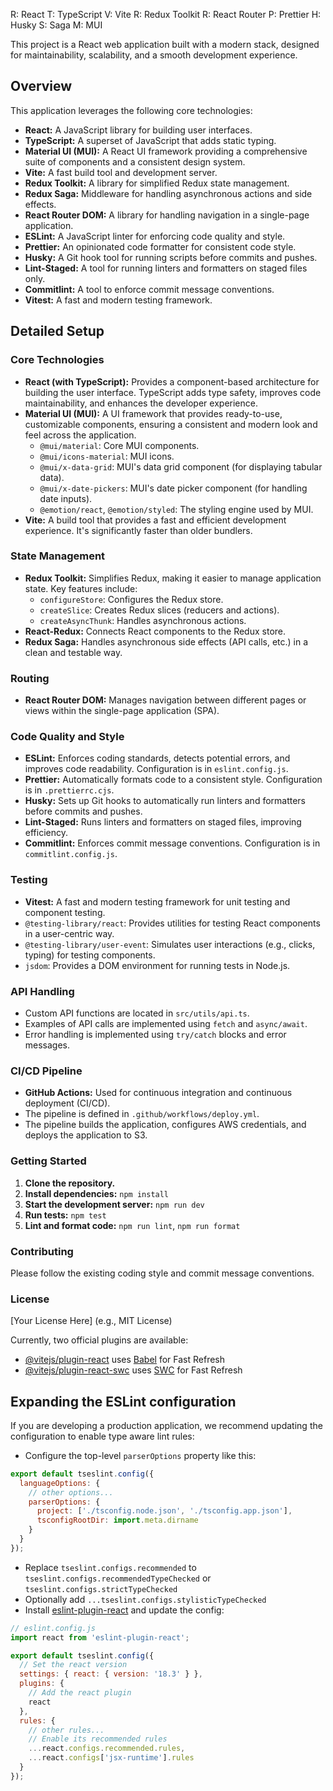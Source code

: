 R: React
T: TypeScript
V: Vite
R: Redux Toolkit
R: React Router
P: Prettier
H: Husky
S: Saga
M: MUI


This project is a React web application built with a modern stack, designed for maintainability, scalability, and a smooth development experience.


## Overview

This application leverages the following core technologies:

*   **React:** A JavaScript library for building user interfaces.
*   **TypeScript:** A superset of JavaScript that adds static typing.
*   **Material UI (MUI):** A React UI framework providing a comprehensive suite of components and a consistent design system.
*   **Vite:** A fast build tool and development server.
*   **Redux Toolkit:** A library for simplified Redux state management.
*   **Redux Saga:** Middleware for handling asynchronous actions and side effects.
*   **React Router DOM:** A library for handling navigation in a single-page application.
*   **ESLint:** A JavaScript linter for enforcing code quality and style.
*   **Prettier:** An opinionated code formatter for consistent code style.
*   **Husky:** A Git hook tool for running scripts before commits and pushes.
*   **Lint-Staged:** A tool for running linters and formatters on staged files only.
*   **Commitlint:** A tool to enforce commit message conventions.
*   **Vitest:** A fast and modern testing framework.

## Detailed Setup

### Core Technologies

*   **React (with TypeScript):** Provides a component-based architecture for building the user interface. TypeScript adds type safety, improves code maintainability, and enhances the developer experience.
*   **Material UI (MUI):** A UI framework that provides ready-to-use, customizable components, ensuring a consistent and modern look and feel across the application.
    *   `@mui/material`: Core MUI components.
    *   `@mui/icons-material`: MUI icons.
    *   `@mui/x-data-grid`: MUI's data grid component (for displaying tabular data).
    *   `@mui/x-date-pickers`: MUI's date picker component (for handling date inputs).
    *   `@emotion/react`, `@emotion/styled`: The styling engine used by MUI.
*   **Vite:** A build tool that provides a fast and efficient development experience. It's significantly faster than older bundlers.

### State Management

*   **Redux Toolkit:**  Simplifies Redux, making it easier to manage application state. Key features include:
    *   `configureStore`:  Configures the Redux store.
    *   `createSlice`:  Creates Redux slices (reducers and actions).
    *   `createAsyncThunk`:  Handles asynchronous actions.
*   **React-Redux:**  Connects React components to the Redux store.
*   **Redux Saga:**  Handles asynchronous side effects (API calls, etc.) in a clean and testable way.

### Routing

*   **React Router DOM:** Manages navigation between different pages or views within the single-page application (SPA).

### Code Quality and Style

*   **ESLint:** Enforces coding standards, detects potential errors, and improves code readability.  Configuration is in `eslint.config.js`.
*   **Prettier:** Automatically formats code to a consistent style.  Configuration is in `.prettierrc.cjs`.
*   **Husky:**  Sets up Git hooks to automatically run linters and formatters before commits and pushes.
*   **Lint-Staged:**  Runs linters and formatters on staged files, improving efficiency.
*   **Commitlint:**  Enforces commit message conventions.  Configuration is in `commitlint.config.js`.

### Testing

*   **Vitest:**  A fast and modern testing framework for unit testing and component testing.
*   `@testing-library/react`: Provides utilities for testing React components in a user-centric way.
*   `@testing-library/user-event`: Simulates user interactions (e.g., clicks, typing) for testing components.
*   `jsdom`: Provides a DOM environment for running tests in Node.js.

### API Handling

*   Custom API functions are located in `src/utils/api.ts`.
*   Examples of API calls are implemented using `fetch` and `async/await`.
*   Error handling is implemented using `try/catch` blocks and error messages.


### CI/CD Pipeline

*   **GitHub Actions:** Used for continuous integration and continuous deployment (CI/CD).
*   The pipeline is defined in `.github/workflows/deploy.yml`.
*   The pipeline builds the application, configures AWS credentials, and deploys the application to S3.

### Getting Started

1.  **Clone the repository.**
2.  **Install dependencies:** `npm install`
3.  **Start the development server:** `npm run dev`
4.  **Run tests:** `npm test`
5.  **Lint and format code:** `npm run lint`, `npm run format`

### Contributing

Please follow the existing coding style and commit message conventions.

### License

[Your License Here] (e.g., MIT License)


Currently, two official plugins are available:

- [@vitejs/plugin-react](https://github.com/vitejs/vite-plugin-react/blob/main/packages/plugin-react/README.md) uses [Babel](https://babeljs.io/) for Fast Refresh
- [@vitejs/plugin-react-swc](https://github.com/vitejs/vite-plugin-react-swc) uses [SWC](https://swc.rs/) for Fast Refresh

## Expanding the ESLint configuration

If you are developing a production application, we recommend updating the configuration to enable type aware lint rules:

- Configure the top-level `parserOptions` property like this:

```js
export default tseslint.config({
  languageOptions: {
    // other options...
    parserOptions: {
      project: ['./tsconfig.node.json', './tsconfig.app.json'],
      tsconfigRootDir: import.meta.dirname
    }
  }
});
```

- Replace `tseslint.configs.recommended` to `tseslint.configs.recommendedTypeChecked` or `tseslint.configs.strictTypeChecked`
- Optionally add `...tseslint.configs.stylisticTypeChecked`
- Install [eslint-plugin-react](https://github.com/jsx-eslint/eslint-plugin-react) and update the config:

```js
// eslint.config.js
import react from 'eslint-plugin-react';

export default tseslint.config({
  // Set the react version
  settings: { react: { version: '18.3' } },
  plugins: {
    // Add the react plugin
    react
  },
  rules: {
    // other rules...
    // Enable its recommended rules
    ...react.configs.recommended.rules,
    ...react.configs['jsx-runtime'].rules
  }
});
```
